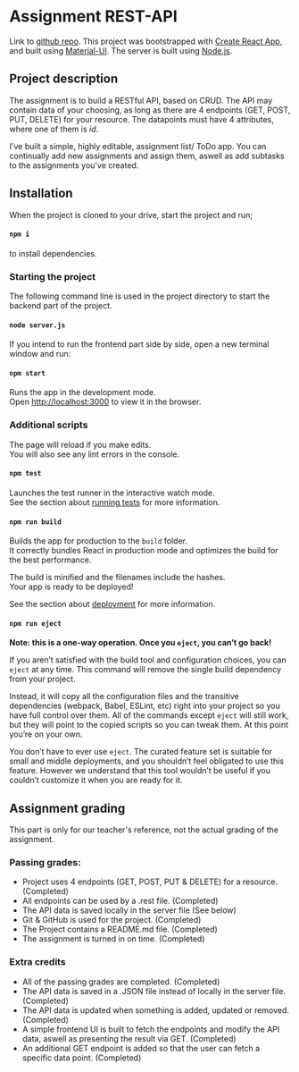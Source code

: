 # Assignment REST-API

Link to [github repo](https://github.com/ChristianAgren/rest-api).
This project was bootstrapped with [Create React App](https://github.com/facebook/create-react-app),
and built using [Material-UI](https://material-ui.com/getting-started/installation/).
The server is built using [Node.js](https://nodejs.org/en/).

## Project description

The assignment is to build a RESTful API, based on CRUD. The API may contain data of your choosing, as long as there are 4 endpoints (GET, POST, PUT, DELETE) for your resource. The datapoints must have 4 attributes, where one of them is *id*.

I've built a simple, highly editable, assignment list/ ToDo app.
You can continually add new assignments and assign them, aswell as add subtasks to the assignments you've created.

## Installation

When the project is cloned to your drive, start the project and run;

#### `npm i`

to install dependencies.

### Starting the project

The following command line is used in the project directory to start the backend part of the project.

#### `node server.js`

If you intend to run the frontend part side by side, open a new terminal window and run:

#### `npm start`

Runs the app in the development mode.<br />
Open [http://localhost:3000](http://localhost:3000) to view it in the browser.

### Additional scripts

The page will reload if you make edits.<br />
You will also see any lint errors in the console.

#### `npm test`

Launches the test runner in the interactive watch mode.<br />
See the section about [running tests](https://facebook.github.io/create-react-app/docs/running-tests) for more information.

#### `npm run build`

Builds the app for production to the `build` folder.<br />
It correctly bundles React in production mode and optimizes the build for the best performance.

The build is minified and the filenames include the hashes.<br />
Your app is ready to be deployed!

See the section about [deployment](https://facebook.github.io/create-react-app/docs/deployment) for more information.

#### `npm run eject`

**Note: this is a one-way operation. Once you `eject`, you can’t go back!**

If you aren’t satisfied with the build tool and configuration choices, you can `eject` at any time. This command will remove the single build dependency from your project.

Instead, it will copy all the configuration files and the transitive dependencies (webpack, Babel, ESLint, etc) right into your project so you have full control over them. All of the commands except `eject` will still work, but they will point to the copied scripts so you can tweak them. At this point you’re on your own.

You don’t have to ever use `eject`. The curated feature set is suitable for small and middle deployments, and you shouldn’t feel obligated to use this feature. However we understand that this tool wouldn’t be useful if you couldn’t customize it when you are ready for it.

## Assignment grading

This part is only for our teacher's reference, not the actual grading of the assignment.

### Passing grades:

- Project uses 4 endpoints (GET, POST, PUT & DELETE) for a resource. (Completed)
- All endpoints can be used by a .rest file. (Completed)
- The API data is saved locally in the server file (See below)
- Git & GitHub is used for the project. (Completed)
- The Project contains a README.md file. (Completed)
- The assignment is turned in on time. (Completed)

### Extra credits

- All of the passing grades are completed. (Completed)
- The API data is saved in a .JSON file instead of locally in the server file. (Completed)
- The API data is updated when something is added, updated or removed. (Completed)
- A simple frontend UI is built to fetch the endpoints and modify the API data, aswell as presenting the result via GET. (Completed)
- An additional GET endpoint is added so that the user can fetch a specific data point. (Completed)
